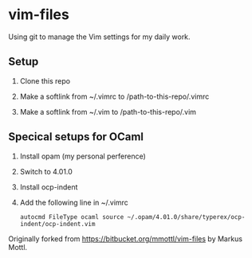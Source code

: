vim-files
========

Using git to manage the Vim settings for my daily work.


Setup
-----
1. Clone this repo

2. Make a softlink from ~/.vimrc to /path-to-this-repo/.vimrc

3. Make a softlink from ~/.vim to /path-to-this-repo/.vim


Specical setups for OCaml
-------------------------

1. Install opam (my personal perference)

2. Switch to 4.01.0

3. Install ocp-indent

4. Add the following line in ~/.vimrc

   ```
   autocmd FileType ocaml source ~/.opam/4.01.0/share/typerex/ocp-indent/ocp-indent.vim
   ```

Originally forked from https://bitbucket.org/mmottl/vim-files by Markus Mottl.
